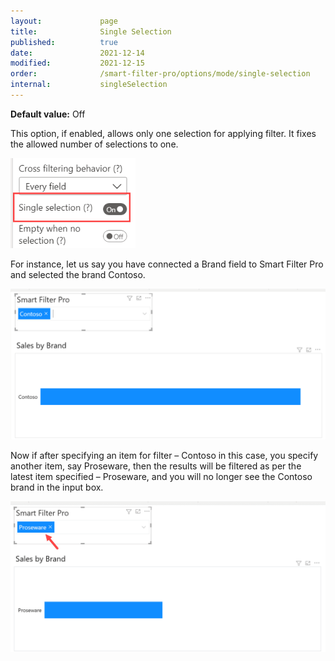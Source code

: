 ```yaml
---
layout:             page
title:              Single Selection
published:          true
date:               2021-12-14
modified:           2021-12-15
order:              /smart-filter-pro/options/mode/single-selection
internal:           singleSelection
---
```

**Default value:** Off

This option, if enabled, allows only one selection for applying filter. It fixes the allowed number of selections to one.

<img src="images/single-selection-1.png" width="200">

For instance, let us say you have connected a Brand field to Smart Filter Pro and selected the brand Contoso. 

<img src="images/single-selection-2.png" width="700">
 
Now if after specifying an item for filter – Contoso in this case, you specify another item, say Proseware, then the results will be filtered as per the latest item specified – Proseware, and you will no longer see the Contoso brand in the input box.

<img src="images/single-selection-3.png" width="700">